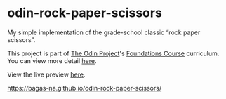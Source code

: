 # odin-rock-paper-scissors

My simple implementation of the grade-school classic “rock paper scissors”.

This project is part of [The Odin Project](https://www.theodinproject.com/)'s [Foundations Course](https://www.theodinproject.com/paths/foundations/courses/foundations) curriculum. You can view more detail [here](https://www.theodinproject.com/lessons/foundations-revisiting-rock-paper-scissors).

View the live preview [here](https://bagas-na.github.io/odin-rock-paper-scissors/).

https://bagas-na.github.io/odin-rock-paper-scissors/
